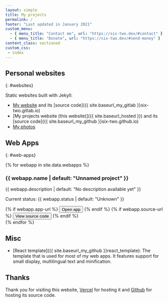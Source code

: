 ```yaml
---
layout: simple
title: My projects
permalink: /
footer: "Last updated in January 2021"
custom_menu:
  - { menu_title: "Contact me", url: "https://six-two.dev/#contact" }
  - { menu_title: "Donate", url: "https://six-two.dev/#send-money" }
content_class: sectioned
custom_css:
 - index
---
```


<!-- TODO rewrite this as a multilingual react app -->

## Personal websites
{: #websites}

Static websites built with Jekyll:

- [My website](https://six-two.dev) and its [source code]({{ site.baseurl_my_gitlab }}six-two.gitlab.io)
- [My projects website (this website)]({{ site.baseurl_hosted }}) and its [source code]({{ site.baseurl_my_github }}six-two.github.io)
- [My photos](https://photos.six-two.dev)

## Web Apps
{: #web-apps}

{% for webapp in site.data.webapps %}
  <div class="web-app-listing">
    <h3>{{ webapp.name | default: "Unnamed project" }}</h3>
    <p>{{ webapp.description | default: "No description available yet" }}</p>
    <p class="status">Current status: {{ webapp.status | default: "Unknown" }}</p>
    <div class="buttons">
      {% if webapp.app-url %}
      <button onclick="window.open('{{ webapp.app-url | replace: '<projects>', site.baseurl_hosted }}', '_blank')">Open app</button>
      {% endif %}
      {% if webapp.source-url %}
      <button onclick="window.open('{{ webapp.source-url | replace: '<github>', site.baseurl_my_github }}', '_blank')">View source code</button>
      {% endif %}
    </div>
  </div>
{% endfor %}

## Misc

- [React template]({{ site.baseurl_my_github }}react_template): The template that is used for most of my web apps. It features support for small display, multilingual text and minification.

## Thanks

Thank you for visiting this website, [Vercel](https://vercel.com/) for hosting it and [Github](https://github.com/) for hosting its source code.
